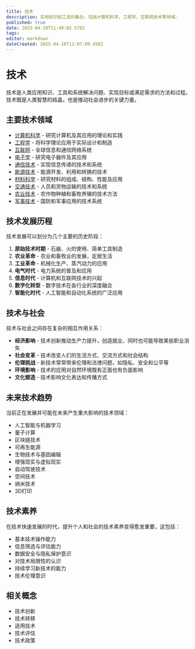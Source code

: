 ```yaml
---
title: 技术
description: 实用知识和工具的集合，包括计算机科学、工程学、互联网技术等领域。
published: true
date: 2025-04-10T11:49:02.570Z
tags: 
editor: markdown
dateCreated: 2025-04-10T11:07:09.450Z
---
```


# 技术

技术是人类应用知识、工具和系统解决问题、实现目标或满足需求的方法和过程。技术既是人类智慧的结晶，也是推动社会进步的关键力量。

## 主要技术领域

- [计算机科学](技术/计算机科学) - 研究计算机及其应用的理论和实践
- [工程学](技术/工程学) - 将科学理论应用于实际设计和制造
- [互联网](技术/互联网) - 全球信息和通信网络系统
- [电子学](技术/电子学) - 研究电子器件及其应用
- [通信技术](技术/通信技术) - 实现信息传递的技术和系统
- [能源技术](技术/能源技术) - 能源开发、利用和转换的技术
- [材料科学](技术/材料科学) - 研究材料的组成、结构、性能及应用
- [交通技术](技术/交通技术) - 人员和货物运输的技术和系统
- [农业技术](技术/农业技术) - 农作物种植和畜牧养殖的技术方法
- [军事技术](技术/军事技术) - 国防和军事应用的技术系统

## 技术发展历程

技术发展可以划分为几个主要的历史阶段：

1. **原始技术时期** - 石器、火的使用、简单工具制造
2. **农业革命** - 农业和畜牧业的发展，定居生活
3. **工业革命** - 机械化生产、蒸汽动力的应用
4. **电气时代** - 电力系统的普及和应用
5. **信息时代** - 计算机和互联网技术的兴起
6. **数字化转型** - 数字技术在各行业的深度融合
7. **智能化时代** - 人工智能和自动化系统的广泛应用

## 技术与社会

技术与社会之间存在复杂的相互作用关系：

- **经济影响** - 技术创新推动生产力提升，创造就业，同时也可能导致某些职业消失
- **社会变革** - 技术改变人们的生活方式、交流方式和社会结构
- **伦理挑战** - 新技术常常带来伦理和法律问题，如隐私、安全和公平等
- **环境影响** - 技术的应用对自然环境既有正面也有负面影响
- **文化塑造** - 技术影响文化表达和传播方式

## 未来技术趋势

当前正在发展并可能在未来产生重大影响的技术领域：

- 人工智能与机器学习
- 量子计算
- 区块链技术
- 可再生能源
- 生物技术与基因编辑
- 增强现实与虚拟现实
- 自动驾驶技术
- 空间技术
- 纳米技术
- 3D打印

## 技术素养

在技术快速发展的时代，提升个人和社会的技术素养变得愈发重要，这包括：

- 基本技术操作能力
- 信息筛选与评估能力
- 数据安全与隐私保护意识
- 对技术局限性的认识
- 持续学习新技术的能力
- 技术伦理意识

## 相关概念

- 技术创新
- 技术转移
- 适用技术
- 技术评估
- 技术政策